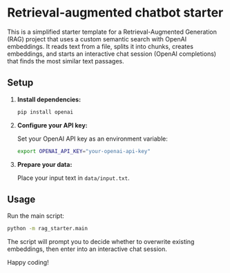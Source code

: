 # Retrieval-augmented chatbot starter

This is a simplified starter template for a Retrieval-Augmented Generation (RAG) project that uses a custom semantic search with OpenAI embeddings. It reads text from a file, splits it into chunks, creates embeddings, and starts an interactive chat session (OpenAI completions) that finds the most similar text passages.

## Setup

1. **Install dependencies:**

   ```bash
   pip install openai
   ```

2. **Configure your API key:**

   Set your OpenAI API key as an environment variable:

   ```bash
   export OPENAI_API_KEY="your-openai-api-key"
   ```

3. **Prepare your data:**

   Place your input text in `data/input.txt`.

## Usage

Run the main script:

```bash
python -m rag_starter.main
```

The script will prompt you to decide whether to overwrite existing embeddings, then enter into an interactive chat session.

Happy coding!
